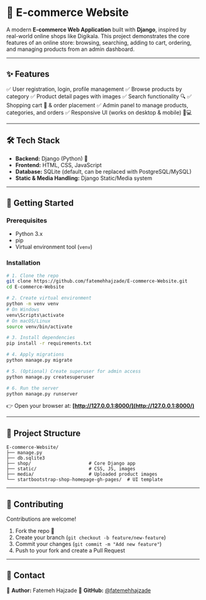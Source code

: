 

# 🛒 E-commerce Website

A modern **E-commerce Web Application** built with **Django**, inspired by real-world online shops like Digikala.
This project demonstrates the core features of an online store: browsing, searching, adding to cart, ordering, and managing products from an admin dashboard.

---

## ✨ Features

✅ User registration, login, profile management
✅ Browse products by category
✅ Product detail pages with images
✅ Search functionality 🔍
✅ Shopping cart 🛒 & order placement
✅ Admin panel to manage products, categories, and orders
✅ Responsive UI (works on desktop & mobile) 📱💻

---

## 🛠️ Tech Stack

* **Backend:** Django (Python) 🐍
* **Frontend:** HTML, CSS, JavaScript
* **Database:** SQLite (default, can be replaced with PostgreSQL/MySQL)
* **Static & Media Handling:** Django Static/Media system

---

## 🚀 Getting Started

### Prerequisites

* Python 3.x
* pip
* Virtual environment tool (`venv`)

### Installation

```bash
# 1. Clone the repo
git clone https://github.com/fatemehhajzade/E-commerce-Website.git
cd E-commerce-Website

# 2. Create virtual environment
python -m venv venv
# On Windows
venv\Scripts\activate
# On macOS/Linux
source venv/bin/activate

# 3. Install dependencies
pip install -r requirements.txt

# 4. Apply migrations
python manage.py migrate

# 5. (Optional) Create superuser for admin access
python manage.py createsuperuser

# 6. Run the server
python manage.py runserver
```

👉 Open your browser at: **[http://127.0.0.1:8000/](http://127.0.0.1:8000/)**

---

## 📂 Project Structure

```
E-commerce-Website/
├── manage.py
├── db.sqlite3
├── shop/                     # Core Django app
├── static/                   # CSS, JS, images
├── media/                    # Uploaded product images
└── startbootstrap-shop-homepage-gh-pages/  # UI template
```

<!-- ---

## 📸 Screenshots

*(Add here some screenshots of your home page, product page, and cart — this makes your README super attractive!)* -->

---

## 🤝 Contributing

Contributions are welcome!

1. Fork the repo 🍴
2. Create your branch (`git checkout -b feature/new-feature`)
3. Commit your changes (`git commit -m "Add new feature"`)
4. Push to your fork and create a Pull Request

---

<!-- ## 📜 License

This project is licensed under the **MIT License** – feel free to use and modify it.

--- -->

## 📧 Contact

👤 **Author:** Fatemeh Hajzade
🔗 **GitHub:** [@fatemehhajzade](https://github.com/fatemehhajzade)


